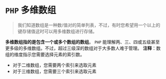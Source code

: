 # `PHP` 多维数组
> 我们知道数组是一种数/值对的简单列表，不过，有时您希望用一个以上的键存储值这时可以用多维数组进行存储。

**多维数组指的是包含一个或多个数组的数组**。
`PHP` 能理解两、三、四或五级甚至更多级的多维数组。不过，超过三级深的数组对于大多数人难于管理。
**注释**：数组的维度指示您需要选择元素的索引数。
- 对于二维数组，您需要两个索引来选取元素
- 对于三维数组，您需要三个索引来选取元素


